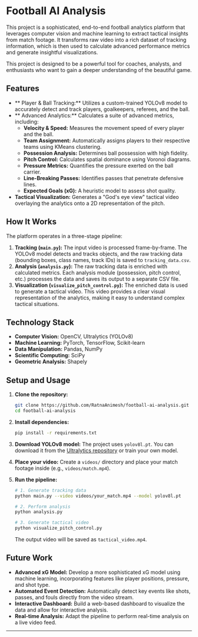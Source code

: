 # Football AI Analysis

This project is a sophisticated, end-to-end football analytics platform that leverages computer vision and machine learning to extract tactical insights from match footage. It transforms raw video into a rich dataset of tracking information, which is then used to calculate advanced performance metrics and generate insightful visualizations.

This project is designed to be a powerful tool for coaches, analysts, and enthusiasts who want to gain a deeper understanding of the beautiful game.

## Features

*   ** Player & Ball Tracking:** Utilizes a custom-trained YOLOv8 model to accurately detect and track players, goalkeepers, referees, and the ball.
*   ** Advanced Analytics:** Calculates a suite of advanced metrics, including:
    *   **Velocity & Speed:** Measures the movement speed of every player and the ball.
    *   **Team Assignment:** Automatically assigns players to their respective teams using KMeans clustering.
    *   **Possession Analysis:** Determines ball possession with high fidelity.
    *   **Pitch Control:** Calculates spatial dominance using Voronoi diagrams.
    *   **Pressure Metrics:** Quantifies the pressure exerted on the ball carrier.
    *   **Line-Breaking Passes:** Identifies passes that penetrate defensive lines.
    *   **Expected Goals (xG):** A heuristic model to assess shot quality.
*   **Tactical Visualization:** Generates a "God's eye view" tactical video overlaying the analytics onto a 2D representation of the pitch.

## How It Works

The platform operates in a three-stage pipeline:

1.  **Tracking (`main.py`):** The input video is processed frame-by-frame. The YOLOv8 model detects and tracks objects, and the raw tracking data (bounding boxes, class names, track IDs) is saved to `tracking_data.csv`.
2.  **Analysis (`analysis.py`):** The raw tracking data is enriched with calculated metrics. Each analysis module (possession, pitch control, etc.) processes the data and saves its output to a separate CSV file.
3.  **Visualization (`visualize_pitch_control.py`):** The enriched data is used to generate a tactical video. This video provides a clear visual representation of the analytics, making it easy to understand complex tactical situations.

## Technology Stack

*   **Computer Vision:** OpenCV, Ultralytics (YOLOv8)
*   **Machine Learning:** PyTorch, TensorFlow, Scikit-learn
*   **Data Manipulation:** Pandas, NumPy
*   **Scientific Computing:** SciPy
*   **Geometric Analysis:** Shapely

## Setup and Usage

1.  **Clone the repository:**
    ```bash
    git clone https://github.com/RatnaAnimesh/football-ai-analysis.git
    cd football-ai-analysis
    ```

2.  **Install dependencies:**
    ```bash
    pip install -r requirements.txt
    ```

3.  **Download YOLOv8 model:**
    The project uses `yolov8l.pt`. You can download it from the [Ultralytics repository](https://github.com/ultralytics/ultralytics) or train your own model.

4.  **Place your video:**
    Create a `videos/` directory and place your match footage inside (e.g., `videos/match.mp4`).

5.  **Run the pipeline:**
    ```bash
    # 1. Generate tracking data
    python main.py --video videos/your_match.mp4 --model yolov8l.pt

    # 2. Perform analysis
    python analysis.py

    # 3. Generate tactical video
    python visualize_pitch_control.py
    ```
    The output video will be saved as `tactical_video.mp4`.

## Future Work

*   **Advanced xG Model:** Develop a more sophisticated xG model using machine learning, incorporating features like player positions, pressure, and shot type.
*   **Automated Event Detection:** Automatically detect key events like shots, passes, and fouls directly from the video stream.
*   **Interactive Dashboard:** Build a web-based dashboard to visualize the data and allow for interactive analysis.
*   **Real-time Analysis:** Adapt the pipeline to perform real-time analysis on a live video feed.

---
